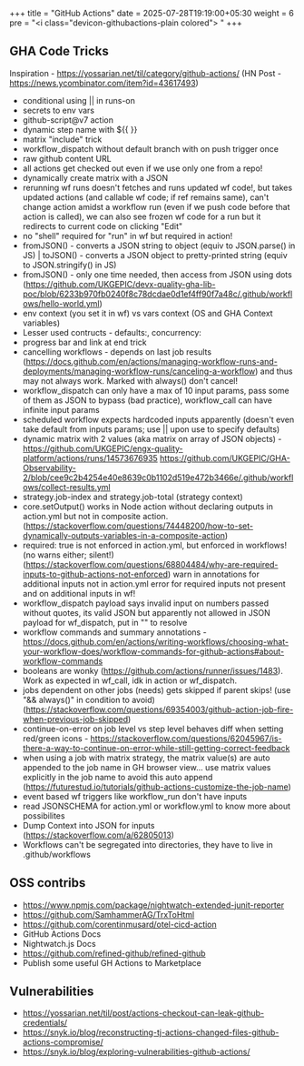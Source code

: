 +++
title = "GitHub Actions"
date =  2025-07-28T19:19:00+05:30
weight = 6
pre = "<i class=\"devicon-githubactions-plain colored\"></i> "
+++

## GHA Code Tricks
Inspiration - https://yossarian.net/til/category/github-actions/ (HN Post - https://news.ycombinator.com/item?id=43617493)
- conditional using || in runs-on
- secrets to env vars
- github-script@v7 action
- dynamic step name with ${{ }} 
- matrix "include" trick
- workflow_dispatch without default branch with on push trigger once
- raw github content URL
- all actions get checked out even if we use only one from a repo!
- dynamically create matrix with a JSON
- rerunning wf runs doesn't fetches and runs updated wf code!, but takes updated actions (and callable wf code; if ref remains same), can't change action amidst a workflow run (even if we push code before that action is called), we can also see frozen wf code for a run but it redirects to current code on clicking "Edit"
- no "shell" required for "run" in wf but required in action!
- fromJSON() - converts a JSON string to object (equiv to JSON.parse() in JS) | toJSON() - converts a JSON object to pretty-printed string (equiv to JSON.stringify() in JS)
- fromJSON() - only one time needed, then access from JSON using dots (https://github.com/UKGEPIC/devx-quality-gha-lib-poc/blob/6233b970fb0240f8c78dcdae0d1ef4ff90f7a48c/.github/workflows/hello-world.yml)
- env context (you set it in wf) vs vars context (OS and GHA Context variables)
- Lesser used contructs - defaults:, concurrency:
- progress bar and link at end trick
- cancelling workflows - depends on last job results (https://docs.github.com/en/actions/managing-workflow-runs-and-deployments/managing-workflow-runs/canceling-a-workflow) and thus may not always work. Marked with always() don't cancel!
- workflow_dispatch can only have a max of 10 input params, pass some of them as JSON to bypass (bad practice), workflow_call can have infinite input params
- scheduled workflow expects hardcoded inputs apparently (doesn't even take default from inputs params; use || upon use to specify defaults)
- dynamic matrix with 2 values (aka matrix on array of JSON objects) - https://github.com/UKGEPIC/engx-quality-platform/actions/runs/14573676935
https://github.com/UKGEPIC/GHA-Observability-2/blob/cee9c2b4254e40e8639c0b1102d519e472b3466e/.github/workflows/collect-results.yml
- strategy.job-index and strategy.job-total (strategy context)
- core.setOutput() works in Node action without declaring outputs in action.yml but not in composite action. (https://stackoverflow.com/questions/74448200/how-to-set-dynamically-outputs-variables-in-a-composite-action)
- required: true is not enforced in action.yml, but enforced in workflows!  (no warns either; silent!) (https://stackoverflow.com/questions/68804484/why-are-required-inputs-to-github-actions-not-enforced)
warn in annotations for additional inputs not in action.yml
error for required inputs not present and on additional inputs in wf!
- workflow_dispatch payload says invalid input on numbers passed without quotes, its valid JSON but apparently not allowed in JSON payload for wf_dispatch, put in "" to resolve
- workflow commands and summary annotations - https://docs.github.com/en/actions/writing-workflows/choosing-what-your-workflow-does/workflow-commands-for-github-actions#about-workflow-commands
- booleans are wonky (https://github.com/actions/runner/issues/1483). Work as expected in wf_call, idk in action or wf_dispatch.
- jobs dependent on other jobs (needs) gets skipped if parent skips! (use "&& always()" in condition to avoid) (https://stackoverflow.com/questions/69354003/github-action-job-fire-when-previous-job-skipped)
- continue-on-error on job level vs step level behaves diff when setting red/green icons - https://stackoverflow.com/questions/62045967/is-there-a-way-to-continue-on-error-while-still-getting-correct-feedback
- when using a job with matrix strategy, the matrix value(s) are auto appended to the job name in GH browser view... use matrix values explicitly in the job name to avoid this auto append (https://futurestud.io/tutorials/github-actions-customize-the-job-name)
- event based wf triggers like workflow_run don't have inputs
- read JSONSCHEMA for action.yml or workflow.yml to know more about possibilites
- Dump Context into JSON for inputs (https://stackoverflow.com/a/62805013)
- Workflows can't be segregated into directories, they have to live in .github/workflows

## OSS contribs
- https://www.npmjs.com/package/nightwatch-extended-junit-reporter
- https://github.com/SamhammerAG/TrxToHtml
- https://github.com/corentinmusard/otel-cicd-action
- GitHub Actions Docs
- Nightwatch.js Docs
- https://github.com/refined-github/refined-github
- Publish some useful GH Actions to Marketplace

## Vulnerabilities
- https://yossarian.net/til/post/actions-checkout-can-leak-github-credentials/
- https://snyk.io/blog/reconstructing-tj-actions-changed-files-github-actions-compromise/
- https://snyk.io/blog/exploring-vulnerabilities-github-actions/
